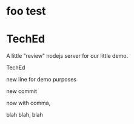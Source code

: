 foo test
===

TechEd
=======
A little "review" nodejs server for our little demo.

TechEd

new line for demo purposes

new commit

now with comma,

blah blah, blah
